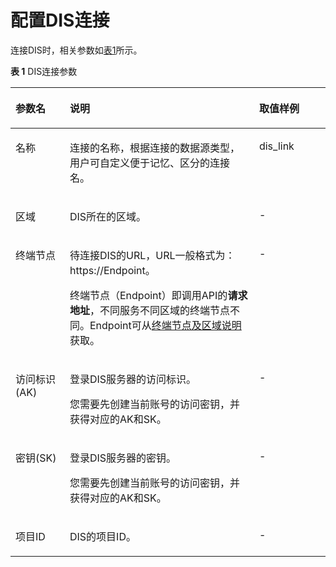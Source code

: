 # 配置DIS连接<a name="dgc_01_0034"></a>

连接DIS时，相关参数如[表1](#zh-cn_topic_0108275288_table1990636915212)所示。

**表 1**  DIS连接参数

<a name="zh-cn_topic_0108275288_table1990636915212"></a>
<table><thead align="left"><tr id="zh-cn_topic_0108275288_row4257242215212"><th class="cellrowborder" valign="top" width="17.26%" id="mcps1.2.4.1.1"><p id="zh-cn_topic_0108275288_p3100089215212"><a name="zh-cn_topic_0108275288_p3100089215212"></a><a name="zh-cn_topic_0108275288_p3100089215212"></a>参数名</p>
</th>
<th class="cellrowborder" valign="top" width="60.11%" id="mcps1.2.4.1.2"><p id="zh-cn_topic_0108275288_p2804435515212"><a name="zh-cn_topic_0108275288_p2804435515212"></a><a name="zh-cn_topic_0108275288_p2804435515212"></a>说明</p>
</th>
<th class="cellrowborder" valign="top" width="22.63%" id="mcps1.2.4.1.3"><p id="zh-cn_topic_0108275288_p5700024515212"><a name="zh-cn_topic_0108275288_p5700024515212"></a><a name="zh-cn_topic_0108275288_p5700024515212"></a>取值样例</p>
</th>
</tr>
</thead>
<tbody><tr id="zh-cn_topic_0108275288_row73621450261"><td class="cellrowborder" valign="top" width="17.26%" headers="mcps1.2.4.1.1 "><p id="zh-cn_topic_0108275288_p536245016612"><a name="zh-cn_topic_0108275288_p536245016612"></a><a name="zh-cn_topic_0108275288_p536245016612"></a>名称</p>
</td>
<td class="cellrowborder" valign="top" width="60.11%" headers="mcps1.2.4.1.2 "><p id="zh-cn_topic_0108275288_p1369564463813"><a name="zh-cn_topic_0108275288_p1369564463813"></a><a name="zh-cn_topic_0108275288_p1369564463813"></a>连接的名称，根据连接的数据源类型，用户可自定义便于记忆、区分的连接名。</p>
</td>
<td class="cellrowborder" valign="top" width="22.63%" headers="mcps1.2.4.1.3 "><p id="zh-cn_topic_0108275288_p1363195017613"><a name="zh-cn_topic_0108275288_p1363195017613"></a><a name="zh-cn_topic_0108275288_p1363195017613"></a>dis_link</p>
</td>
</tr>
<tr id="zh-cn_topic_0108275288_row63545142165336"><td class="cellrowborder" valign="top" width="17.26%" headers="mcps1.2.4.1.1 "><p id="zh-cn_topic_0108275288_p46882840165336"><a name="zh-cn_topic_0108275288_p46882840165336"></a><a name="zh-cn_topic_0108275288_p46882840165336"></a>区域</p>
</td>
<td class="cellrowborder" valign="top" width="60.11%" headers="mcps1.2.4.1.2 "><p id="zh-cn_topic_0108275288_p49412143165414"><a name="zh-cn_topic_0108275288_p49412143165414"></a><a name="zh-cn_topic_0108275288_p49412143165414"></a>DIS所在的区域。</p>
</td>
<td class="cellrowborder" valign="top" width="22.63%" headers="mcps1.2.4.1.3 "><p id="zh-cn_topic_0108275288_p3520271144"><a name="zh-cn_topic_0108275288_p3520271144"></a><a name="zh-cn_topic_0108275288_p3520271144"></a>-</p>
</td>
</tr>
<tr id="zh-cn_topic_0108275288_row4324016315212"><td class="cellrowborder" valign="top" width="17.26%" headers="mcps1.2.4.1.1 "><p id="zh-cn_topic_0108275288_p1279229115212"><a name="zh-cn_topic_0108275288_p1279229115212"></a><a name="zh-cn_topic_0108275288_p1279229115212"></a>终端节点</p>
</td>
<td class="cellrowborder" valign="top" width="60.11%" headers="mcps1.2.4.1.2 "><p id="zh-cn_topic_0108275288_p1626825217557"><a name="zh-cn_topic_0108275288_p1626825217557"></a><a name="zh-cn_topic_0108275288_p1626825217557"></a>待连接DIS的URL，URL一般格式为：https://Endpoint。</p>
<p id="zh-cn_topic_0108275288_p174791418194514"><a name="zh-cn_topic_0108275288_p174791418194514"></a><a name="zh-cn_topic_0108275288_p174791418194514"></a>终端节点（Endpoint）即调用API的<strong id="zh-cn_topic_0108275288_zh-cn_topic_0000001082451448_b7643811113415"><a name="zh-cn_topic_0108275288_zh-cn_topic_0000001082451448_b7643811113415"></a><a name="zh-cn_topic_0108275288_zh-cn_topic_0000001082451448_b7643811113415"></a>请求地址</strong>，不同服务不同区域的终端节点不同。Endpoint可从<a href="https://developer.huaweicloud.com/endpoint" target="_blank" rel="noopener noreferrer">终端节点及区域说明</a>获取。</p>
</td>
<td class="cellrowborder" valign="top" width="22.63%" headers="mcps1.2.4.1.3 "><p id="zh-cn_topic_0108275288_p16231525164120"><a name="zh-cn_topic_0108275288_p16231525164120"></a><a name="zh-cn_topic_0108275288_p16231525164120"></a>-</p>
</td>
</tr>
<tr id="zh-cn_topic_0108275288_row6176303715212"><td class="cellrowborder" valign="top" width="17.26%" headers="mcps1.2.4.1.1 "><p id="zh-cn_topic_0108275288_p3675008615212"><a name="zh-cn_topic_0108275288_p3675008615212"></a><a name="zh-cn_topic_0108275288_p3675008615212"></a>访问标识(AK)</p>
</td>
<td class="cellrowborder" valign="top" width="60.11%" headers="mcps1.2.4.1.2 "><p id="zh-cn_topic_0108275288_p83921542098"><a name="zh-cn_topic_0108275288_p83921542098"></a><a name="zh-cn_topic_0108275288_p83921542098"></a>登录DIS服务器的访问标识。</p>
<p id="zh-cn_topic_0108275288_p2396698815212"><a name="zh-cn_topic_0108275288_p2396698815212"></a><a name="zh-cn_topic_0108275288_p2396698815212"></a>您需要先创建当前账号的访问密钥，并获得对应的AK和SK。</p>
</td>
<td class="cellrowborder" valign="top" width="22.63%" headers="mcps1.2.4.1.3 "><p id="zh-cn_topic_0108275288_p6227784615212"><a name="zh-cn_topic_0108275288_p6227784615212"></a><a name="zh-cn_topic_0108275288_p6227784615212"></a>-</p>
</td>
</tr>
<tr id="zh-cn_topic_0108275288_row2362970415212"><td class="cellrowborder" valign="top" width="17.26%" headers="mcps1.2.4.1.1 "><p id="zh-cn_topic_0108275288_p3495787615212"><a name="zh-cn_topic_0108275288_p3495787615212"></a><a name="zh-cn_topic_0108275288_p3495787615212"></a>密钥(SK)</p>
</td>
<td class="cellrowborder" valign="top" width="60.11%" headers="mcps1.2.4.1.2 "><p id="zh-cn_topic_0108275288_p1301570415212"><a name="zh-cn_topic_0108275288_p1301570415212"></a><a name="zh-cn_topic_0108275288_p1301570415212"></a>登录DIS服务器的密钥。</p>
<p id="zh-cn_topic_0108275288_p6733544101014"><a name="zh-cn_topic_0108275288_p6733544101014"></a><a name="zh-cn_topic_0108275288_p6733544101014"></a>您需要先创建当前账号的访问密钥，并获得对应的AK和SK。</p>
</td>
<td class="cellrowborder" valign="top" width="22.63%" headers="mcps1.2.4.1.3 "><p id="zh-cn_topic_0108275288_p4763913315212"><a name="zh-cn_topic_0108275288_p4763913315212"></a><a name="zh-cn_topic_0108275288_p4763913315212"></a>-</p>
</td>
</tr>
<tr id="zh-cn_topic_0108275288_row5766873815394"><td class="cellrowborder" valign="top" width="17.26%" headers="mcps1.2.4.1.1 "><p id="zh-cn_topic_0108275288_p6504645311275"><a name="zh-cn_topic_0108275288_p6504645311275"></a><a name="zh-cn_topic_0108275288_p6504645311275"></a>项目ID</p>
</td>
<td class="cellrowborder" valign="top" width="60.11%" headers="mcps1.2.4.1.2 "><p id="zh-cn_topic_0108275288_p58041552191017"><a name="zh-cn_topic_0108275288_p58041552191017"></a><a name="zh-cn_topic_0108275288_p58041552191017"></a>DIS的项目ID。</p>
</td>
<td class="cellrowborder" valign="top" width="22.63%" headers="mcps1.2.4.1.3 "><p id="zh-cn_topic_0108275288_p5447929515394"><a name="zh-cn_topic_0108275288_p5447929515394"></a><a name="zh-cn_topic_0108275288_p5447929515394"></a>-</p>
</td>
</tr>
</tbody>
</table>

